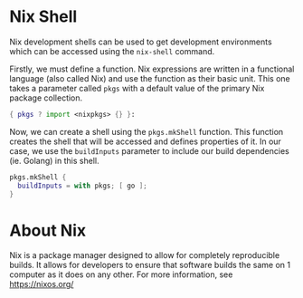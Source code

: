 # Nix Shell
Nix development shells can be used to get development environments which can be accessed using the `nix-shell` command.

Firstly, we must define a function. Nix expressions are written in a functional language (also called Nix) and use the function as their basic unit. This one takes a parameter called `pkgs` with a default value of the primary Nix package collection.
```nix "Function definition"
{ pkgs ? import <nixpkgs> {} }:
```

Now, we can create a shell using the `pkgs.mkShell` function. This function creates the shell that will be accessed and defines properties of it. In our case, we use the `buildInputs` parameter to include our build dependencies (ie. Golang) in this shell.
```nix "Create shell"
pkgs.mkShell {
  buildInputs = with pkgs; [ go ];
}
```

<!--
```nix shell.nix
<<<Function definition>>>
<<<Create shell>>>
-->

# About Nix
Nix is a package manager designed to allow for completely reproducible builds. It allows for developers to ensure that software builds the same on 1 computer as it does on any other. For more information, see <https://nixos.org/>
